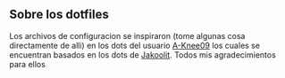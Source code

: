 ## Sobre los dotfiles

Los archivos de configuracion se inspiraron (tome algunas cosa directamente de alli) en los dots del usuario [A-Knee09](https://github.com/A-Knee09/dotfiles?tab=readme-ov-file) los cuales se encuentran basados en los dots de [Jakoolit](https://github.com/JaKooLit/Arch-Hyprland). Todos mis agradecimientos para ellos
